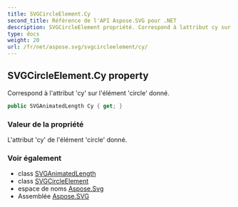 ```yaml
---
title: SVGCircleElement.Cy
second_title: Référence de l'API Aspose.SVG pour .NET
description: SVGCircleElement propriété. Correspond à lattribut cy sur lélément circle donné.
type: docs
weight: 20
url: /fr/net/aspose.svg/svgcircleelement/cy/
---
```

## SVGCircleElement.Cy property

Correspond à l'attribut 'cy' sur l'élément 'circle' donné.

```csharp
public SVGAnimatedLength Cy { get; }
```

### Valeur de la propriété

L'attribut 'cy' de l'élément 'circle' donné.

### Voir également

* class [SVGAnimatedLength](../../../aspose.svg.datatypes/svganimatedlength/)
* class [SVGCircleElement](../)
* espace de noms [Aspose.Svg](../../svgcircleelement/)
* Assemblée [Aspose.SVG](../../../)


